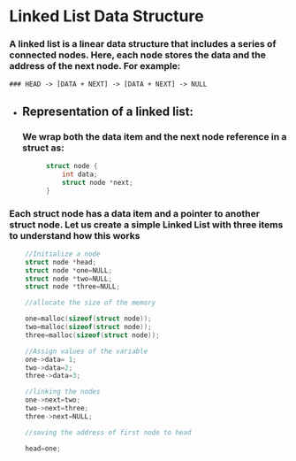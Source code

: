 # Linked List Data Structure

### A linked list is a linear data structure that includes a series of connected nodes. Here, each node stores the data and the address of the next node. For example:

    ### HEAD -> [DATA + NEXT] -> [DATA + NEXT] -> NULL

* ## Representation of a linked list: 
   ### We wrap both the data item and the next node reference in a struct as:
  ```c
        struct node {
            int data;
            struct node *next;
        }
  ```
### Each struct node has a data item and a pointer to another struct node. Let us create a simple Linked List with three items to understand how this works

```c
    //Initialize a node
    struct node *head;
    struct node *one=NULL;
    struct node *two=NULL;
    struct node *three=NULL;

    //allocate the size of the memory

    one=malloc(sizeof(struct node));
    two=malloc(sizeof(struct node));
    three=malloc(sizeof(struct node));

    //Assign values of the variable
    one->data= 1;
    two->data=2;
    three->data=3;

    //linking the nodes
    one->next=two;
    two->next=three;
    three->next=NULL;

    //saving the address of first node to head

    head=one;

```
